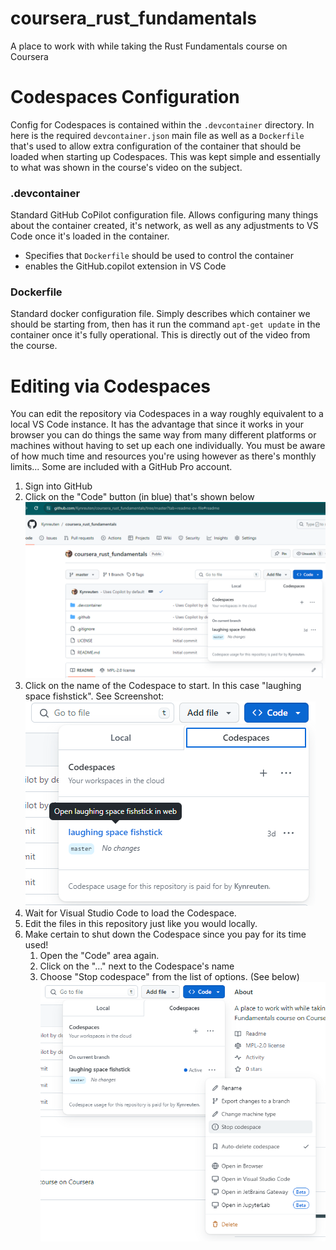 # coursera_rust_fundamentals
A place to work with while taking the Rust Fundamentals course on Coursera



# Codespaces Configuration
Config for Codespaces is contained within the `.devcontainer` directory. In here is the required `devcontainer.json` main file as well as a `Dockerfile` that's used to allow extra configuration of the container that should be loaded when starting up Codespaces. This was kept simple and essentially to what was shown in the course's video on the subject.

### .devcontainer
Standard GitHub CoPilot configuration file. Allows configuring many things about the container created, it's network, as well as any adjustments to VS Code once it's loaded in the container.
- Specifies that `Dockerfile` should be used to control the container
- enables the GitHub.copilot extension in VS Code

### Dockerfile
Standard docker configuration file. Simply describes which container we should be starting from, then has it run the command `apt-get update` in the container once it's fully operational. This is directly out of the video from the course.


# Editing via Codespaces
You can edit the repository via Codespaces in a way roughly equivalent to a local VS Code instance. It has the advantage that since it works in your browser you can do things the same way from many different platforms or machines without having to set up each one individually. You must be aware of how much time and resources you're using however as there's monthly limits... Some are included with a GitHub Pro account.

1. Sign into GitHub
2. Click on the "Code" button (in blue) that's shown below
![Screenshot](./Coursera-%20Rust%20Fundamentals-%20Codespaces%20start.png)
3. Click on the name of the Codespace to start. In this case "laughing space fishstick". See Screenshot:
![Screenshot](./Coursera-%20Rust%20Fundamentals-%20Codespaces%20link.png)
4. Wait for Visual Studio Code to load the Codespace.
5. Edit the files in this repository just like you would locally.
6. Make certain to shut down the Codespace since you pay for its time used!
    1. Open the "Code" area again.
	2. Click on the "..." next to the Codespace's name
	3. Choose "Stop codespace" from the list of options. (See below)
	![Screenshot](Coursera-%20Rust%20Fundamentals-%20Codespaces%20shutdown.png)